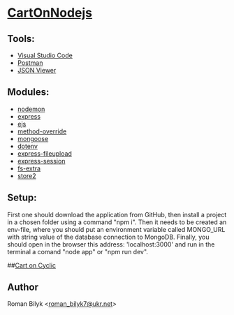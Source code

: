 # [CartOnNodejs](https://nervous-jay-clothes.cyclic.app/)

## Tools:
- [Visual Studio Code](https://code.visualstudio.com)
- [Postman](https://www.postman.com)
- [JSON Viewer](https://chrome.google.com/webstore/detail/json-viewer/gbmdgpbipfallnflgajpaliibnhdgobh?hl=ru)

## Modules:
- [nodemon](https://www.npmjs.com/package/nodemon)
- [express](http://expressjs.com/)
- [ejs](https://www.npmjs.com/package/ejs)
- [method-override](https://www.npmjs.com/package/method-override)
- [mongoose](https://www.npmjs.com/package/mongoose)
- [dotenv](https://www.npmjs.com/package/dotenv)
- [express-fileupload](https://www.npmjs.com/package/express-fileupload)
- [express-session](https://www.npmjs.com/package/express-session)
- [fs-extra](https://www.npmjs.com/package/fs-extra)
- [store2](https://www.npmjs.com/package/store2)

## Setup:
First one should download the application from GitHub, then install a project in a chosen folder using a command "npm i". 
Then it needs to be created an env-file, where you should put an environment variable called MONGO_URL with string value of
the database connection to MongoDB. Finally, you should open in the browser this address: 'localhost:3000' and run in the terminal
a comand "node app" or "npm run dev".

##[Cart on Cyclic](https://nervous-jay-clothes.cyclic.app/)


## Author
Roman Bilyk
<<roman_bilyk7@ukr.net>>


